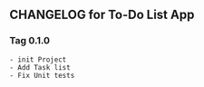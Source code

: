 ## CHANGELOG for To-Do List App
### Tag 0.1.0
    - init Project
    - Add Task list
    - Fix Unit tests